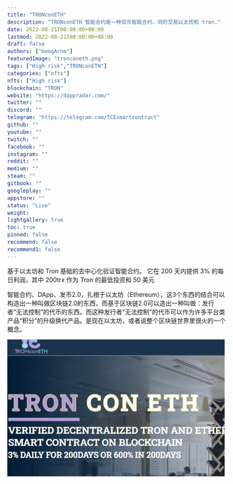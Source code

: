 ```yaml
---
title: "TRONconETH"
description: "TRONconETH 智能合约是一种双币智能合约，同时交易以太坊和 tron."
date: 2022-08-21T00:00:00+08:00
lastmod: 2022-08-21T00:00:00+08:00
draft: false
authors: ["boogArno"]
featuredImage: "tronconeth.png"
tags: ["High risk","TRONconETH"]
categories: ["nfts"]
nfts: ["High risk"]
blockchain: "TRON"
website: "https://dappradar.com/"
twitter: ""
discord: ""
telegram: "https://telegram.com/TCEsmartcontract"
github: ""
youtube: ""
twitch: ""
facebook: ""
instagram: ""
reddit: ""
medium: ""
steam: ""
gitbook: ""
googleplay: ""
appstore: ""
status: "Live"
weight: 
lightgallery: true
toc: true
pinned: false
recommend: false
recommend1: false
---
```

基于以太坊和 Tron 基础的去中心化验证智能合约。 它在 200 天内提供 3% 的每日利润，其中 200trx 作为 Tron 的最低投资和 50 美元

智能合约、DApp、发币2.0，扎根于以太坊（Ethereum），这3个东西的结合可以构造出一种叫做区块链2.0的东西，而基于区块链2.0可以造出一种叫做：发行者“无法控制”的代币的东西。而这种发行者“无法控制”的代币可以作为许多平台类产品“积分”的升级换代产品。是现在以太坊，或者说整个区块链世界里很火的一个概念。

![tronconeth-dapp-high-risk-tron-image1-500x315_57deb348cf526dcd59debea2da779b9c](tronconeth-dapp-high-risk-tron-image1-500x315_57deb348cf526dcd59debea2da779b9c.png)



